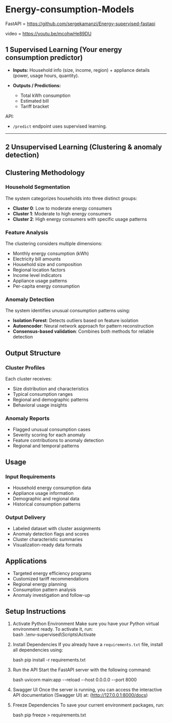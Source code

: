 # Energy-consumption-Models

FastAPI = https://github.com/sergekamanzi/Energy-supervised-fastapi

video = https://youtu.be/mcohwHe89DU
## **1️ Supervised Learning (Your energy consumption predictor)**


* **Inputs:** Household info (size, income, region) + appliance details (power, usage hours, quantity).
* **Outputs / Predictions:**

  * Total kWh consumption
  * Estimated bill
  * Tariff bracket

API:

* `/predict` endpoint uses supervised learning.

---

## **2️ Unsupervised Learning (Clustering & anomaly detection)**

## Clustering Methodology

### Household Segmentation
The system categorizes households into three distinct groups:

- **Cluster 0**: Low to moderate energy consumers
- **Cluster 1**: Moderate to high energy consumers  
- **Cluster 2**: High energy consumers with specific usage patterns

### Feature Analysis
The clustering considers multiple dimensions:
- Monthly energy consumption (kWh)
- Electricity bill amounts
- Household size and composition
- Regional location factors
- Income level indicators
- Appliance usage patterns
- Per-capita energy consumption

### Anomaly Detection
The system identifies unusual consumption patterns using:
- **Isolation Forest**: Detects outliers based on feature isolation
- **Autoencoder**: Neural network approach for pattern reconstruction
- **Consensus-based validation**: Combines both methods for reliable detection

## Output Structure

### Cluster Profiles
Each cluster receives:
- Size distribution and characteristics
- Typical consumption ranges
- Regional and demographic patterns
- Behavioral usage insights

### Anomaly Reports
- Flagged unusual consumption cases
- Severity scoring for each anomaly
- Feature contributions to anomaly detection
- Regional and temporal patterns

## Usage

### Input Requirements
- Household energy consumption data
- Appliance usage information
- Demographic and regional data
- Historical consumption patterns

### Output Delivery
- Labeled dataset with cluster assignments
- Anomaly detection flags and scores
- Cluster characteristic summaries
- Visualization-ready data formats

## Applications
- Targeted energy efficiency programs
- Customized tariff recommendations
- Regional energy planning
- Consumption pattern analysis
- Anomaly investigation and follow-up

## Setup Instructions

1. Activate Python Environment
   Make sure you have your Python virtual environment ready. To activate it, run:  
   bash
   .\env-supervised\Scripts\Activate


2. Install Dependencies
   If you already have a `requirements.txt` file, install all dependencies using:

   bash
   pip install -r requirements.txt
   

3. Run the API
   Start the FastAPI server with the following command:

   bash
   uvicorn main:app --reload --host 0.0.0.0 --port 8000


4. Swagger UI
   Once the server is running, you can access the interactive API documentation (Swagger UI) at:
  (http://127.0.0.1:8000/docs)

5. Freeze Dependencies
   To save your current environment packages, run:

   bash
   pip freeze > requirements.txt
